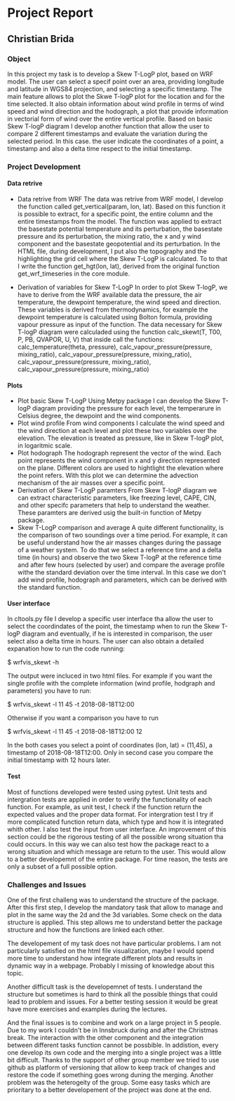# Project Report
## Christian Brida

### Object
In this project my task is to develop a Skew T-LogP plot, based on WRF model.
The user can select a specif point over an area, providing longitude and latitude in WGS84 projection, and selecting a specific timestamp. The main feature allows to plot the Skwe T-logP plot for the location and for the time selected. It also obtain information about wind profile in terms of wind speed and wind direction and the hodograph, a plot that provide information in vectorial form of wind over the entire vertical profile.
Based on basic Skew T-logP diagram I develop another function that allow the user to compare 2 different timestamps and evaluate the variation during the selected period. In this case. the user indicate the coordinates of a point, a timestamp and also a delta time respect to the initial timestamp. 

### Project Development
#### Data retrive
- Data retrive from WRF
  The data was retrive from WRF model, I develop the function called get_vertical(param, lon, lat). Based on this function it is possible to extract, for a specific point, the entire column and the entire timestamps from the model. The function was applied to extract the basestate potential temperature and its perturbation, the basestate pressure and its perturbation, the mixing ratio, the x and y wind component and the basestate geopotential and its perturbation.
  In the HTML file, during development, I put also the topography and the highlighting the grid cell where the Skew T-LogP is calculated. To to that I write the function get_hgt(lon, lat), derived from the original function get_wrf_timeseries in the core module.
   
- Derivation of variables for Skew T-LogP
  In order to plot Skew T-logP, we have to derive from the WRF available data the pressure, the air temperature, the dewpoint temperature, the wind speed and direction. These variables is derived from thermodynamics, for example the dewpoint temperature is calculated using Bolton formula, providing vapour pressure as input of the function.
  The data necessary for Skew T-logP diagram were calculaded using the function calc_skewt(T, T00, P, PB, QVAPOR, U, V) that inside call the functions: calc_temperature(theta, pressure), calc_vapour_pressure(pressure, mixing_ratio), calc_vapour_pressure(pressure, mixing_ratio), calc_vapour_pressure(pressure, mixing_ratio), calc_vapour_pressure(pressure, mixing_ratio)

#### Plots
- Plot basic Skew T-LogP
  Using Metpy package I can develop the Skew T-logP diagram providing the pressure for each level, the temperarure in Celsius degree, the dewpoint and the wind components.
- Plot wind profile
  From wind components I calculate the wind speed and the wind direction at each level and plot these two variables over the elevation. The elevation is treated as pressure, like in Skew T-logP plot, in logaritmic scale. 
- Plot hodograph
  The hodograph represent the vector of the wind. Each point represents the wind component in x and y direction represented on the plane. Different colors are used to hightlight the elevation where the point refers. With this plot we can determine the advection mechanism of the air masses over a specific point. 
- Derivation of Skew T-LogP paramters
  From Skew T-logP diagram we can extract characteristic parameters, like freezing level, CAPE, CIN, and other specifc parameters that help to understand the weather. These paramters are derived usig the built-in function of Metpy package.
- Skew T-LogP comparison and average
  A quite different functionality, is the comparison of two soundings over a time period. For example, it can be useful understand how the air masses changes during the passage of a weather system. To do that we select a reference time and a delta time (in hours) and observe the two Skew T-logP at the reference time and after few hours (selected by user) and compare the average profile withe the standard deviation over the time interval. In this case we don't add wind profile, hodograph and parameters, which can be derived with the standard function.
  
#### User interface
In cltools.py file I develop a specific user interface tha allow the user to select the coordindates of the point, the timestamp when to run the Skew T-logP diagram and eventually, if he is interested in comparison, the user select also a delta time in hours. The user can also obtain a detailed expanation how to run the code running:

  $  wrfvis_skewt -h



The output were incluced in two html files. 
For example if you want the single profile with the complete information (wind profile, hodgraph and parameters) you have to run:

  $ wrfvis_skewt -l 11 45 -t 2018-08-18T12:00



Otherwise if you want a comparison you have to run

  $ wrfvis_skewt -l 11 45 -t 2018-08-18T12:00 12



In the both cases you select a point of coordinates (lon, lat) = (11,45), a timestamp of 2018-08-18T12:00. Only in second case you compare the initial timestamp with 12 hours later.

#### Test
Most of functions developed were tested using pytest. Unit tests and intergration tests are applied in order to verify the functionality of each function. 
For example, as unit test, I check if the function return the expected values and the proper data format. 
For intergration test I try if more complicated function return data, which type and how it is integrated whith other.
I also test the input from user interface. 
An improvement of this section could be the rigorous testing of all the possible wrong situation tha could occurs. In this way we can also test how the package react to a wrong situation and which message are return to the user. This would allow to a better developemnt of the entire package. For time reason, the tests are only a subset of a full possible option. 

### Challenges and Issues
One of the first challeng was to understand the structure of the package. After this first step, I develop the mandatory task that allow to manage and plot in the same way the 2d and the 3d variables. Some check on the data structure is applied. This step allows me to understand better the package structure and how the functions are linked each other.

The developement of my task does not have particular problems. I am not particularly satisfied on the html file visualization, maybe I would spend more time to understand how integrate different plots and results in dynamic way in a webpage. Probably I missing of knowledge about this topic. 

Another difficult task is the developemnet of tests. I understand the structure but sometimes is hard to think all the possible things that could lead to problem and issues. For a better testing session it would be great have more exercises and examples during the lectures.

And the final issues is to combine and work on a large project in 5 people. Due to my work I couldn't be in Innsbruck during and after the Christmas break. The interaction with the other component and the integration between different tasks function cannot be possbible. In addistion, every one develop its own code and the merging into a single project was a little bit difficult. Thanks to the support of other group member we tried to use github as platform of versioning that allow to keep track of changes and restore the code if something goes wrong duning the merging. Another problem was the heterogeity of the group. Some easy tasks which are prioritary to a better developement of the project was done at the end.
